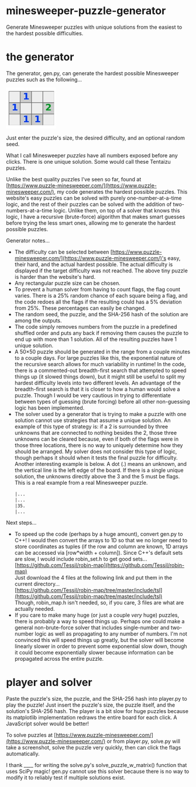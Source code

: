
# minesweeper-puzzle-generator
Generate Minesweeper puzzles with unique solutions from the easiest to the hardest possible difficulties.


# the generator

The generator, gen.py, can generate the hardest possible Minesweeper puzzles such as the following...

![small difficult sample puzzle](puzzle.jpg)

Just enter the puzzle's size, the desired difficulty, and an optional random seed.

What I call Minesweeper *puzzles* have all numbers exposed before any clicks. There is one unique solution. Some would call these Tentaizu puzzles.

Unlike the best quality puzzles I've seen so far, found at [https://www.puzzle-minesweeper.com/](https://www.puzzle-minesweeper.com/), my code generates the hardest possible puzzles. This website's easy puzzles can be solved with purely one-number-at-a-time logic, and the rest of their puzzles can be solved with the addition of two-numbers-at-a-time logic. Unlike them, on top of a solver that knows this logic, I have a recursive (brute-force) algorithm that makes smart guesses before trying the less smart ones, allowing me to generate the hardest possible puzzles.

Generator notes...
* The difficulty can be selected between [https://www.puzzle-minesweeper.com/](https://www.puzzle-minesweeper.com/)'s easy, their hard, and the actual hardest possible. The actual difficulty is displayed if the target difficulty was not reached. The above tiny puzzle is harder than the website's hard.
* Any rectangular puzzle size can be chosen.
* To prevent a human solver from having to count flags, the flag count varies. There is a 25% random chance of each square being a flag, and the code redoes all the flags if the resulting could has a 5% deviation from 25%. These percentages can easily be changed.
* The random seed, the puzzle, and the SHA-256 hash of the solution are among the outputs.
* The code simply removes numbers from the puzzle in a predefined shuffled order and puts any back if removing them causes the puzzle to end up with more than 1 solution. All of the resulting puzzles have 1 unique solution.
* A 50×50 puzzle should be generated in the range from a couple minutes to a couple days. For large puzzles like this, the exponential nature of the recursive search allows for much variability in runtime! In the code, there is a commented-out breadth-first search that attempted to speed things up (it slowed things down), but it might still be useful to split my hardest difficulty levels into two different levels. An advantage of the breadth-first search is that it is closer to how a human would solve a puzzle. Though I would be very cautious in trying to differentiate between types of guessing (brute forcing) before all other non-guessing logic has been implemented.
* The solver used by a generator that is trying to make a puzzle with one solution cannot use strategies that assume a unique solution. An example of this type of strategy is: if a 2 is surrounded by three unknowns that are connected to nothing besides the 2, those three unknowns can be cleared because, even if both of the flags were in those three locations, there is no way to uniquely determine how they should be arranged. My solver does not consider this type of logic, though perhaps it should when it tests the final puzzle for difficulty. Another interesting example is below. A dot (.) means an unknown, and the vertical line is the left edge of the board. If there is a single unique solution, the unknowns directly above the 3 and the 5 must be flags. This is a real example from a real Minesweeper puzzle.
    ```
  |...
  |...
  |35.
  |...
    ```


Next steps...
* To speed up the code (perhaps by a huge amount), convert gen.py to C++! I would then convert the arrays to 1D so that we no longer need to store coordinates as tuples (if the row and column are known, 1D arrays can be accessed via \[row\*width + column\]). Since C++'s default sets are slow, I would include robin_set.h to get good sets...  
[https://github.com/Tessil/robin-map](https://github.com/Tessil/robin-map)  
Just download the 4 files at the following link and put them in the current directory...  
[https://github.com/Tessil/robin-map/tree/master/include/tsl](https://github.com/Tessil/robin-map/tree/master/include/tsl)  
Though, robin_map.h isn't needed, so, if you care, 3 files are what are actually needed.
* If you care to make many huge (or just a couple *very* huge) puzzles, there is probably a way to speed things up. Perhaps one could make a general non-brute-force solver that includes single-number and two-number logic as well as propagating to any number of numbers. I'm not convinced this will speed things up greatly, but the solver will become linearly slower in order to prevent some exponential slow down, though it could become exponentially slower because information can be propagated across the entire puzzle.



# player and solver

Paste the puzzle's size, the puzzle, and the SHA-256 hash into player.py to play the puzzle! Just insert the puzzle's size, the puzzle itself, and the solution's SHA-256 hash. The player is a bit slow for huge puzzles because its matplotlib implementation redraws the entire board for each click. A JavaScript solver would be better!

To solve puzzles at [https://www.puzzle-minesweeper.com/](https://www.puzzle-minesweeper.com/) or from player.py, solve.py will take a screenshot, solve the puzzle very quickly, then can click the flags automatically.

I thank \_\_\_\_ for writing the solve.py's solve_puzzle_w_matrix() function that uses SciPy magic! gen.py cannot use this solver because there is no way to modify it to reliably test if multiple solutions exist.

